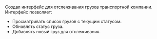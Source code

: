 Создал интерфейс для отслеживания грузов транспортной компании. Интерфейс позволяет:

- Просматривать список грузов с текущим статусом.
- Обновлять статус груза.
- Добавлять новый груз для отслеживания.